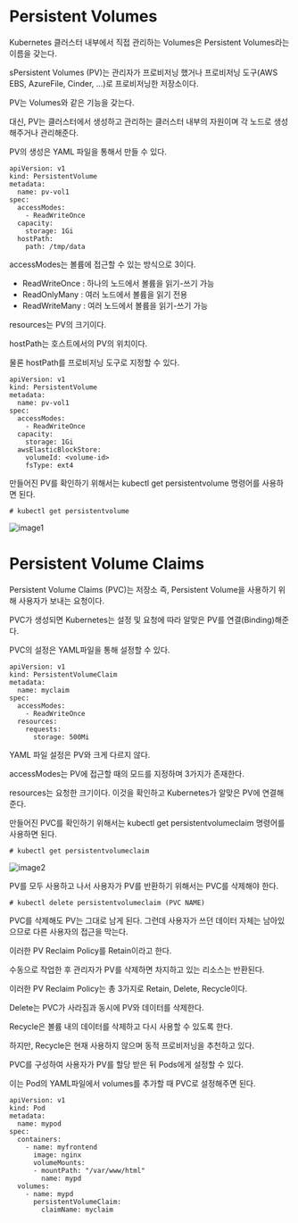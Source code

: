 # Persistent Volumes

Kubernetes 클러스터 내부에서 직접 관리하는 Volumes은 Persistent Volumes라는 이름을 갖는다.

sPersistent Volumes (PV)는 관리자가 프로비저닝 했거나 프로비저닝 도구(AWS EBS, AzureFile, Cinder, ...)로 프로비저닝한 저장소이다.

PV는 Volumes와 같은 기능을 갖는다. 

대신, PV는 클러스터에서 생성하고 관리하는 클러스터 내부의 자원이며 각 노드로 생성해주거나 관리해준다.

PV의 생성은 YAML 파일을 통해서 만들 수 있다.

```
apiVersion: v1
kind: PersistentVolume
metadata:
  name: pv-vol1
spec:
  accessModes:
    - ReadWriteOnce
  capacity:
    storage: 1Gi
  hostPath:
    path: /tmp/data
```

accessModes는 볼륨에 접근할 수 있는 방식으로 3이다.

  - ReadWriteOnce : 하나의 노드에서 볼륨을 읽기-쓰기 가능
  - ReadOnlyMany : 여러 노드에서 볼륨을 읽기 전용
  - ReadWriteMany : 여러 노드에서 볼륨을 읽기-쓰기 가능

resources는 PV의 크기이다.

hostPath는 호스트에서의 PV의 위치이다. 

물론 hostPath를 프로비저닝 도구로 지정할 수 있다.

```
apiVersion: v1
kind: PersistentVolume
metadata:
  name: pv-vol1
spec:
  accessModes:
    - ReadWriteOnce
  capacity:
    storage: 1Gi
  awsElasticBlockStore:
    volumeId: <volume-id>
    fsType: ext4
```

만들어진 PV를 확인하기 위해서는 kubectl get persistentvolume 명령어를 사용하면 된다.

```
# kubectl get persistentvolume
```

![image1]()

# Persistent Volume Claims

Persistent Volume Claims (PVC)는 저장소 즉, Persistent Volume을 사용하기 위해 사용자가 보내는 요청이다.

PVC가 생성되면 Kubernetes는 설정 및 요청에 따라 알맞은 PV를 연결(Binding)해준다.

PVC의 설정은 YAML파일을 통해 설정할 수 있다.

```
apiVersion: v1
kind: PersistentVolumeClaim
metadata:
  name: myclaim
spec:
  accessModes:
    - ReadWriteOnce
  resources:
    requests:
      storage: 500Mi
```

YAML 파일 설정은 PV와 크게 다르지 않다.

accessModes는 PV에 접근할 때의 모드를 지정하며 3가지가 존재한다.

resources는 요청한 크기이다. 이것을 확인하고 Kubernetes가 알맞은 PV에 연결해준다.

만들어진 PVC를 확인하기 위해서는 kubectl get persistentvolumeclaim 명령어를 사용하면 된다.

```
# kubectl get persistentvolumeclaim
```

![image2]()

PV를 모두 사용하고 나서 사용자가 PV를 반환하기 위해서는 PVC를 삭제해야 한다.

```
# kubectl delete persistentvolumeclaim (PVC NAME)
```

PVC를 삭제해도 PV는 그대로 남게 된다. 그런데 사용자가 쓰던 데이터 자체는 남아있으므로 다른 사용자의 접근을 막는다.

이러한 PV Reclaim Policy를 Retain이라고 한다.

수동으로 작업한 후 관리자가 PV를 삭제하면 차지하고 있는 리소스는 반환된다.

이러한 PV Reclaim Policy는 총 3가지로 Retain, Delete, Recycle이다.

Delete는 PVC가 사라짐과 동시에 PV와 데이터를 삭제한다.

Recycle은 볼륨 내의 데이터를 삭제하고 다시 사용할 수 있도록 한다.

하지만, Recycle은 현재 사용하지 않으며 동적 프로비저닝을 추천하고 있다.

PVC를 구성하여 사용자가 PV를 할당 받은 뒤 Pods에게 설정할 수 있다.

이는 Pod의 YAML파일에서 volumes를 추가할 때 PVC로 설정해주면 된다.

```
apiVersion: v1
kind: Pod
metadata:
  name: mypod
spec:
  containers:
    - name: myfrontend
      image: nginx
      volumeMounts:
      - mountPath: "/var/www/html"
        name: mypd
  volumes:
    - name: mypd
      persistentVolumeClaim:
        claimName: myclaim
```
